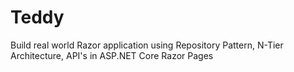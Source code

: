 # Teddy
Build real world Razor application using Repository Pattern, N-Tier Architecture, API's in ASP.NET Core Razor Pages


